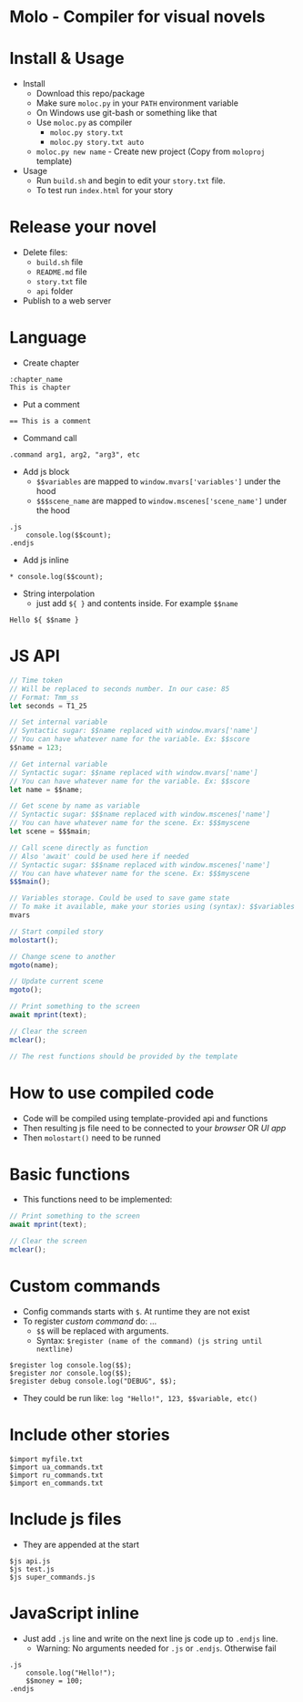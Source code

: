 # Molo - Compiler for visual novels

# Install & Usage
* Install
    * Download this repo/package
    * Make sure `moloc.py` in your `PATH` environment variable
    * On Windows use git-bash or something like that
    * Use `moloc.py` as compiler
        * `moloc.py story.txt`
        * `moloc.py story.txt auto`
    * `moloc.py new name` - Create new project (Copy from `moloproj` template)
* Usage
    * Run `build.sh` and begin to edit your `story.txt` file.
    * To test run `index.html` for your story

# Release your novel
* Delete files:
    * `build.sh` file
    * `README.md` file
    * `story.txt` file
    * `api` folder
* Publish to a web server

# Language

* Create chapter
```
:chapter_name
This is chapter
```

* Put a comment
```
== This is a comment
```

* Command call
```
.command arg1, arg2, "arg3", etc
```

* Add js block
    * `$$variables` are mapped to `window.mvars['variables']` under the hood
    * `$$$scene_name` are mapped to `window.mscenes['scene_name']` under the hood
```
.js
    console.log($$count);
.endjs
```

* Add js inline
```
* console.log($$count);
```

* String interpolation
    * just add `${ }` and contents inside. For example `$$name`
```
Hello ${ $$name }
```

# JS API
```js
// Time token
// Will be replaced to seconds number. In our case: 85
// Format: Tmm_ss
let seconds = T1_25

// Set internal variable
// Syntactic sugar: $$name replaced with window.mvars['name']
// You can have whatever name for the variable. Ex: $$score
$$name = 123;

// Get internal variable
// Syntactic sugar: $$name replaced with window.mvars['name']
// You can have whatever name for the variable. Ex: $$score
let name = $$name;

// Get scene by name as variable
// Syntactic sugar: $$$name replaced with window.mscenes['name']
// You can have whatever name for the scene. Ex: $$$myscene
let scene = $$$main;

// Call scene directly as function
// Also 'await' could be used here if needed
// Syntactic sugar: $$$name replaced with window.mscenes['name']
// You can have whatever name for the scene. Ex: $$$myscene
$$$main();

// Variables storage. Could be used to save game state
// To make it available, make your stories using (syntax): $$variables
mvars

// Start compiled story
molostart();

// Change scene to another
mgoto(name);

// Update current scene
mgoto();

// Print something to the screen
await mprint(text);

// Clear the screen
mclear();

// The rest functions should be provided by the template
```

# How to use compiled code
* Code will be compiled using template-provided api and functions
* Then resulting js file need to be connected to your _browser_ OR _UI app_
* Then `molostart()` need to be runned

# Basic functions
* This functions need to be implemented:
```js
// Print something to the screen
await mprint(text);

// Clear the screen
mclear();
```

# Custom commands
* Config commands starts with `$`. At runtime they are not exist
* To register _custom command_ do: ...
    * `$$` will be replaced with arguments.
    * Syntax: `$register (name of the command) (js string until nextline)`
```
$register log console.log($$);
$register лог console.log($$);
$register debug console.log("DEBUG", $$);
```
* They could be run like: `log "Hello!", 123, $$variable, etc()`

# Include other stories
```
$import myfile.txt
$import ua_commands.txt
$import ru_commands.txt
$import en_commands.txt
```

# Include js files
* They are appended at the start
```
$js api.js
$js test.js
$js super_commands.js
```

# JavaScript inline
* Just add `.js` line and write on the next line js code up to `.endjs` line.
    * Warning: No arguments needed for `.js` or `.endjs`. Otherwise fail
```
.js
    console.log("Hello!");
    $$money = 100;
.endjs
```
